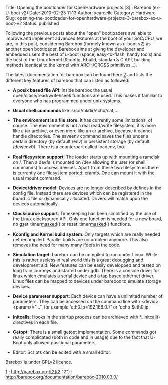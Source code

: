 Title: Opening the bootloader for OpenHardware projects [3] : Barebox (ex-U-boot v2)
Date: 2010-02-25 11:13
Author: xcarcelle
Category: Hardware
Slug: opening-the-bootloader-for-openhardware-projects-3-barebox-ex-u-boot-v2
Status: published

Following the previous posts about the "open" bootloaders available to
improve and implement advanced features at the boot of your SoC/CPU, we
are, in this post, considering Barebox (formely known as u-boot v2) as
another open bootloader. Barebox aims at giving the developer and
embedded users the best of u-boot (space, easy-to-flash, handy tools)
and the best of the Linux kernel (Kconfig, Kbuild, standards C API,
building methods identical to the kernel with ARCH/CROSS primitives...).

The latest documentation for barebox can be found here [2](2 "2") and
lists the different key features of barebox that can listed as followed:

-   **A posix based file API**: inside barebox the usual
    open/close/read/write/lseek functions are used. This makes it
    familiar to everyone who has programmed under unix systems.

<!-- -->

-   **Usual shell commands** like ls/cd/mkdir/echo/cat,...

<!-- -->

-   **The environment is a file store**. It has currently some
    limitations, of course. The environment is not a real read/write
    filesystem, it is more like a tar archive, or even more like an ar
    archive, because it cannot handle directories. The saveenv command
    saves the files under a certain directory (by default /env) in
    persistent storage (by default /dev/env0). There is a counterpart
    called loadenv, too.

<!-- -->

-   **Real filesystem support**: The loader starts up with mounting a
    ramdisk on /. Then a devfs is mounted on /dev allowing the user (or
    shell commands) to access devices. Apart from these two filesystems
    there is currently one filesystem ported: cramfs. One can mount it
    with the usual mount command.

<!-- -->

-   **Device/driver model**: Devices are no longer described by defines
    in the config file. Instead there are devices which can be
    registered in the board .c file or dynamically allocated. Drivers
    will match upon the devices automatically.

<!-- -->

-   **Clocksource support**: Timekeeping has been simplified by the use
    of the Linux clocksource API. Only one function is needed for a new
    board, no [gs](gs "gs")et\_timer[masked](masked "masked")() or
    reset\_timer[masked](masked "masked")() functions.

<!-- -->

-   **Kconfig and Kernel build system**: Only targets which are really
    needed get recompiled. Parallel builds are no problem anymore. This
    also removes the need for many many ifdefs in the code.

<!-- -->

-   **Simulation target**: barebox can be compiled to run under Linux.
    While this is rather useless in real world this is a great debugging
    and development aid. New features can be easily developped and
    tested on long train journeys and started under gdb. There is a
    console driver for linux which emulates a serial device and a tap
    based ethernet driver. Linux files can be mapped to devices under
    barebox to emulate storage devices.

<!-- -->

-   **Device parameter support**: Each device can have a unlimited
    number of parameters. They can be accessed on the command line with
    &lt;devid&gt;.&lt;param&gt;="...", for example 'eth0.ip=192.168.0.7'
    or 'echo \$eth0.ip'

<!-- -->

-   **Initcalls**: Hooks in the startup process can be archieved
    with \*\_initcall() directives in each file.

<!-- -->

-   **Getopt**: There is a small getopt implementation. Some commands
    got really complicated (both in code and in usage) due to the fact
    that U-Boot only allowed positional parameters.

<!-- -->

-   Editor: Scripts can be edited with a small editor.

Barebox is under GPLv2 licence.

[1](1 "1") : http://barebox.org/[2](2 "2") :
http://barebox.org/documentation/barebox-2010.03.0/

</p>

